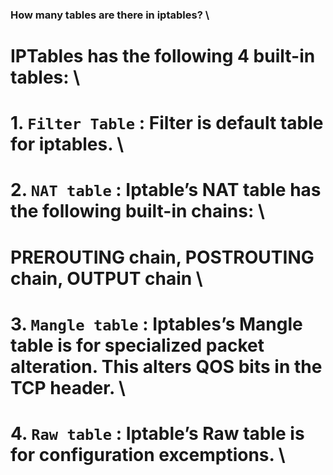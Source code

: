 ###  How many tables are there in iptables? \
#    IPTables has the following 4 built-in tables: \
#    1. `Filter Table` : Filter is default table for iptables. \
#    2. `NAT table` : Iptable’s NAT table has the following built-in chains: \
#        PREROUTING chain, POSTROUTING chain, OUTPUT chain \
#    3. `Mangle table` : Iptables’s Mangle table is for specialized packet alteration. This alters QOS bits in the TCP header. \
#    4. `Raw table` : Iptable’s Raw table is for configuration excemptions. \
